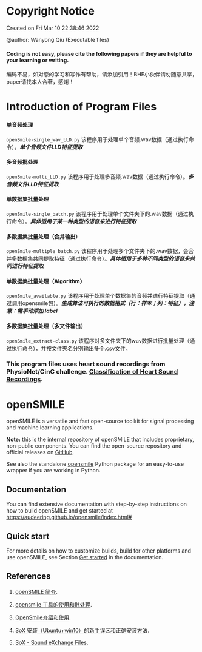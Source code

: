 Copyright Notice
=========
Created on Fri Mar 10 22:38:46 2022

@author: Wanyong Qiu (Executable files)

#### Coding is not easy, please cite the following papers if they are helpful to your learning or writing.
 编码不易，如对您的学习和写作有帮助，请添加引用！BHE小伙伴请勿随意共享，paper请找本人合著，感谢！


Introduction of Program Files
=========

#### 单音频处理
``openSmile-single_wav_LLD.py``
该程序用于处理单个音频.wav数据（通过执行命令）。***单个音频文件LLD特征提取***

#### 多音频批处理
``openSmile-multi_LLD.py``
该程序用于处理多音频.wav数据（通过执行命令）。***多音频文件LLD特征提取***

#### 单数据集批量处理
``openSmile-single_batch.py``
该程序用于处理单个文件夹下的.wav数据（通过执行命令）。***具体适用于某一种类型的语音来进行特征提取***

#### 多数据集批量处理（合并输出）
``openSmile-multiple_batch.py``
该程序用于处理多个文件夹下的.wav数据，会合并多数据集共同提取特征（通过执行命令）。***具体适用于多种不同类型的语音来共同进行特征提取***

#### 单数据集批量处理（Algorithm）
``openSmile_available.py``
该程序用于处理单个数据集的音频并进行特征提取（通过调用opensmile包）。***生成算法可执行的数据格式（行：样本；列：特征），注意：需手动添加 label***

#### 多数据集批量处理（多文件输出）
``openSmile_extract-class.py``
该程序对多文件夹下的wav数据进行批量处理（通过执行命令），并按文件夹名分别输出多个.csv文件。

### This program files uses heart sound recordings from PhysioNet/CinC challenge. [Classification of Heart Sound Recordings](https://physionet.org/content/challenge-2016/1.0.0.).

 
openSMILE
=========
openSMILE is a versatile and fast open-source toolkit for signal processing and machine learning applications.

**Note:** this is the internal repository of openSMILE that includes proprietary, non-public
components. You can find the open-source repository and official releases on 
[GitHub](https://github.com/audeering/opensmile).

See also the standalone [opensmile](https://github.com/audeering/opensmile-python)
Python package for an easy-to-use wrapper if you are working in Python.

Documentation
-------------

You can find extensive documentation with step-by-step instructions on how to build 
openSMILE and get started at https://audeering.github.io/opensmile/index.html#

Quick start
-----------

For more details on how to customize builds, build for other platforms and use
openSMILE, see Section [Get started](http://tools.pp.audeering.com/opensmile/get-started.html)
in the documentation.


References
-------------
1. [openSMILE 简介](https://blog.csdn.net/qq_22237367/article/details/80897271?utm_medium=distribute.pc_aggpage_search_result.none-task-blog-2~aggregatepage~first_rank_ecpm_v1~rank_v31_ecpm-2-80897271.pc_agg_new_rank&utm_term=Opensmile%E6%80%8E%E4%B9%88%E5%AD%A6&spm=1000.2123.3001.4430).

2. [opensmile 工具的使用和批处理](https://tobefans.github.io/2020/05/02/opensmile/).

3. [OpenSmile介绍和使用](https://blog.csdn.net/weijie_home/article/details/118754462).

4. [SoX 安装（Ubuntu+win10）的新手误区和正确安装方法](https://blog.csdn.net/qq_35547879/article/details/79700591).

5. [SoX - Sound eXchange Files](https://sourceforge.net/projects/sox/files/sox/).









